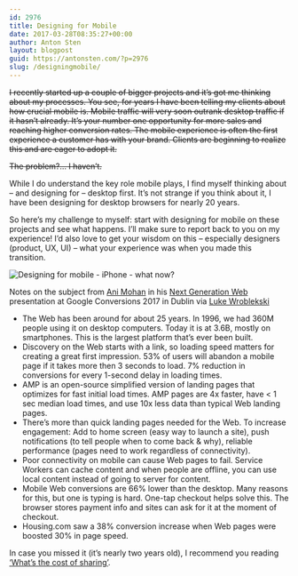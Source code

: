 ```yaml
---
id: 2976
title: Designing for Mobile
date: 2017-03-28T08:35:27+00:00
author: Anton Sten
layout: blogpost
guid: https://antonsten.com/?p=2976
slug: /designingmobile/
---
```

~~I recently started up a couple of bigger projects and it&#8217;s got me thinking about my processes. You see, for years I have been telling my clients about how crucial mobile is. Mobile traffic will very soon outrank desktop traffic if it hasn’t already. It’s your number one opportunity for more sales and reaching higher conversion rates. The mobile experience is often the first experience a customer has with your brand. Clients are beginning to realize this and are eager to adopt it.~~

~~The problem?… I haven&#8217;t.~~

While I do understand the key role mobile plays, I find myself thinking about &#8211; and designing for &#8211; desktop first. It&#8217;s not strange if you think about it, I have been designing for desktop browsers for nearly 20 years.

So here&#8217;s my challenge to myself: start with designing for mobile on these projects and see what happens. I&#8217;ll make sure to report back to you on my experience! I&#8217;d also love to get your wisdom on this &#8211; especially designers (product, UX, UI) &#8211; what your experience was when you made this transition.

![Designing for mobile - iPhone - what now?](../images/jamie-street-113843-1024x714.jpg)

Notes on the subject from <a href="https://twitter.com/ani_c_mohan?lang=en" target="_blank">Ani Mohan</a> in his <a href="https://www.youtube.com/user/conversionsatgoogle" target="_blank">Next Generation Web</a> presentation at Google Conversions 2017 in Dublin via <a href="http://www.lukew.com/ff/entry.asp?1966" target="_blank">Luke Wroblekski</a>

  * The Web has been around for about 25 years. In 1996, we had 360M people using it on desktop computers. Today it is at 3.6B, mostly on smartphones. This is the largest platform that’s ever been built.
  * Discovery on the Web starts with a link, so loading speed matters for creating a great first impression. 53% of users will abandon a mobile page if it takes more then 3 seconds to load. 7% reduction in conversions for every 1-second delay in loading times.
  * AMP is an open-source simplified version of landing pages that optimizes for fast initial load times. AMP pages are 4x faster, have < 1 sec median load times, and use 10x less data than typical Web landing pages.
  * There’s more than quick landing pages needed for the Web. To increase engagement: Add to home screen (easy way to launch a site), push notifications (to tell people when to come back & why), reliable performance (pages need to work regardless of connectivity).
  * Poor connectivity on mobile can cause Web pages to fail. Service Workers can cache content and when people are offline, you can use local content instead of going to server for content.
  * Mobile Web conversions are 66% lower than the desktop. Many reasons for this, but one is typing is hard. One-tap checkout helps solve this. The browser stores payment info and sites can ask for it at the moment of checkout.
  * Housing.com saw a 38% conversion increase when Web pages were boosted 30% in page speed.

In case you missed it (it’s nearly two years old), I recommend you reading <a href="https://antonsten.com/what-is-cost-of-sharing/" target="_blank">‘What’s the cost of sharing’</a>.
